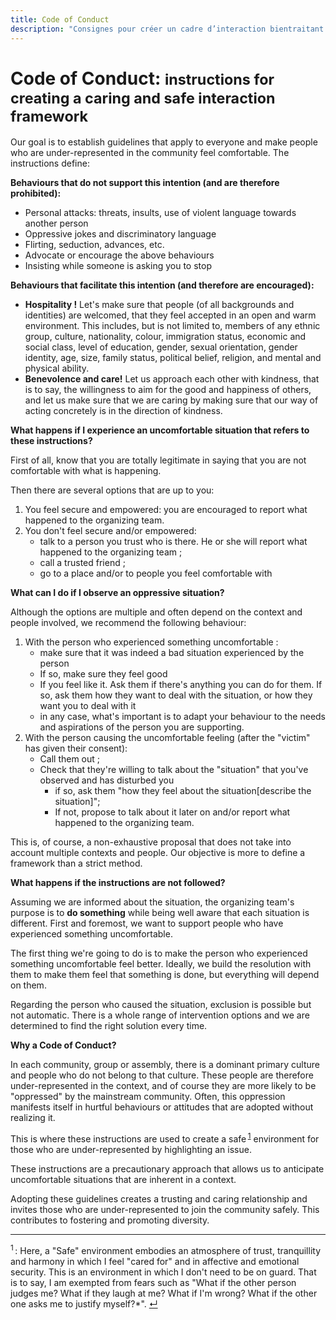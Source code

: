 ```yaml
--- 
title: Code of Conduct
description: "Consignes pour créer un cadre d’interaction bientraitant et protecteur"
---
```


<div class="wrapper text-left" markdown="1">

# <span lang="en">Code of Conduct</span>: <small>instructions for creating a caring and safe interaction framework</small>

Our goal is to establish guidelines that apply to everyone and make people who are under-represented in the community feel comfortable. The instructions define:

**Behaviours that do not support this intention (and are therefore prohibited):**

* Personal attacks: threats, insults, use of violent language towards another person
* Oppressive jokes and discriminatory language
* Flirting, seduction, advances, etc.
* Advocate or encourage the above behaviours
* Insisting while someone is asking you to stop

**Behaviours that facilitate this intention (and therefore are encouraged):**

* **Hospitality !** Let's make sure that people (of all backgrounds and identities) are welcomed, that they feel accepted in an open and warm environment. This includes, but is not limited to, members of any ethnic group, culture, nationality, colour, immigration status, economic and social class, level of education, gender, sexual orientation, gender identity, age, size, family status, political belief, religion, and mental and physical ability.
* **Benevolence and care!** Let us approach each other with kindness, that is to say, the willingness to aim for the good and happiness of others, and let us make sure that we are caring by making sure that our way of acting concretely is in the direction of kindness.

**What happens if I experience an uncomfortable situation that refers to these instructions?**

First of all, know that you are totally legitimate in saying that you are not comfortable with what is happening.

Then there are several options that are up to you:

1. You feel secure and empowered: you are encouraged to report what happened to the organizing team.
2. You don't feel secure and/or empowered:
    * talk to a person you trust who is there. He or she will report what happened to the organizing team ;
    * call a trusted friend ;
    * go to a place and/or to people you feel comfortable with

**What can I do if I observe an oppressive situation?**

Although the options are multiple and often depend on the context and people involved, we recommend the following behaviour:

1. With the person who experienced something uncomfortable : 
    * make sure that it was indeed a bad situation experienced by the person
    * If so, make sure they feel good
    * If you feel like it. Ask them if there's anything you can do for them. If so, ask them how they want to deal with the situation, or how they want you to deal with it
    * in any case, what's important is to adapt your behaviour to the needs and aspirations of the person you are supporting.
2. With the person causing the uncomfortable feeling (after the "victim" has given their consent): 
    * Call them out ;
    * Check that they're willing to talk about the "situation" that you've observed and has disturbed you
        * if so, ask them "how they feel about the situation[describe the situation]";
        * If not, propose to talk about it later on and/or report what happened to the organizing team.

This is, of course, a non-exhaustive proposal that does not take into account multiple contexts and people. Our objective is more to define a framework than a strict method.

**What happens if the instructions are not followed?**

Assuming we are informed about the situation, the organizing team's purpose is to **do something** while being well aware that each situation is different. First and foremost, we want to support people who have experienced something uncomfortable.

The first thing we're going to do is to make the person who experienced something uncomfortable feel better. Ideally, we build the resolution with them to make them feel that something is done, but everything will depend on them.

Regarding the person who caused the situation, exclusion is possible but not automatic. There is a whole range of intervention options and we are determined to find the right solution every time.

**Why a Code of Conduct?**

In each community, group or assembly, there is a dominant primary culture and people who do not belong to that culture. These people are therefore under-represented in the context, and of course they are more likely to be "oppressed" by the mainstream community. Often, this oppression manifests itself in hurtful behaviours or attitudes that are adopted without realizing it.

This is where these instructions are used to create a safe&#8239;<sup><a href="#note1" id="note1-source">1</a></sup> environment for those who are under-represented by highlighting an issue.

These instructions are a precautionary approach that allows us to anticipate uncomfortable situations that are inherent in a context.

Adopting these guidelines creates a trusting and caring relationship and invites those who are under-represented to join the community safely. This contributes to fostering and promoting diversity.

***

<sup id="note1">1</sup>&#8239;: Here, a "Safe" environment embodies an atmosphere of trust, tranquillity and harmony in which I feel "cared for" and in affective and emotional security. This is an environment in which I don't need to be on guard. That is to say, I am exempted from fears such as "What if the other person judges me? What if they laugh at me? What if I'm wrong? What if the other one asks me to justify myself?*". <a href="#note1-source">↵</a>

</div>